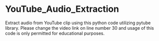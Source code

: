 # YouTube_Audio_Extraction

Extract audio from YouTube clip using this python code utilizing pytube library. Please change the video link on line number 30 and usage of this code is only permitted for educational purposes.
